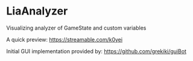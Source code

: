 # LiaAnalyzer
Visualizing analyzer of GameState and custom variables

A quick preview: https://streamable.com/k0yei

Initial GUI implementation provided by: https://github.com/grekiki/guiBot
